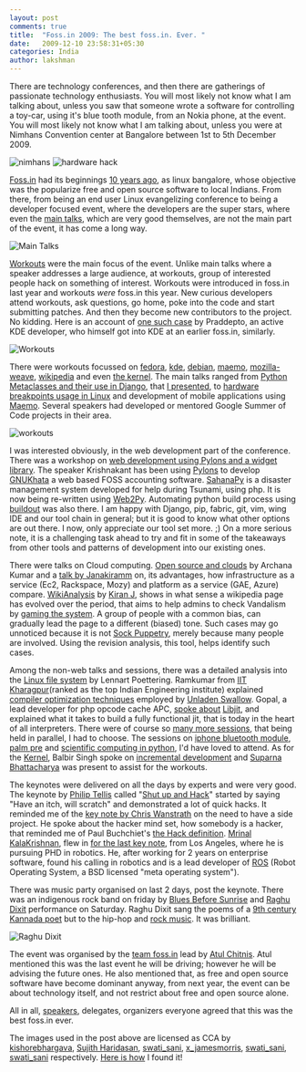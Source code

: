 ```yaml
---
layout: post
comments: true
title:  "Foss.in 2009: The best foss.in. Ever. "
date:   2009-12-10 23:58:31+05:30
categories: India
author: lakshman
---
```

There are technology conferences, and then there are gatherings of passionate technology enthusiasts. You will most likely not know what I am talking about, unless you saw that someone wrote a software for controlling a toy-car, using it's blue tooth module, from an Nokia phone, at the event. You will most likely not know what I am talking about, unless you were at Nimhans Convention center at Bangalore between 1st to 5th December 2009.

<img src="http://farm3.static.flickr.com/2507/4153869960_fcce742e42_m_d.jpg" alt="nimhans" />

<img src="http://farm5.static.flickr.com/4001/4160152863_014ee73c03_m_d.jpg" alt="hardware hack" />

[Foss.in](http://foss.in/) had its beginnings [10 years ago](http://en.wikipedia.org/wiki/FOSS.IN#History), as linux bangalore, whose objective was the popularize free and open source software to local Indians. From there, from being an end user Linux evangelizing conference to being a developer focused event, where the developers are the super stars, where even the [main talks](http://foss.in/2009/schedules/), which are very good themselves, are not the main part of the event, it has come a long way.

<img src="http://farm3.static.flickr.com/2665/4165131655_49ed8afcec_m_d.jpg" alt="Main Talks" />

[Workouts](http://foss.in/fossin2009/understanding-foss-in-the-workouts.html) were the main focus of the event. Unlike main talks where a speaker addresses a large audience, at workouts, group of interested people hack on something of interest. Workouts were introduced in foss.in last year and workouts _were_ foss.in this year. New curious developers attend workouts, ask questions, go home, poke into the code and start submitting patches. And then they become new contributors to the project. No kidding. Here is an account of [one such case](http://pradeepto.livejournal.com/18166.html) by Praddepto, an active KDE developer, who himself got into KDE at an earlier foss.in, similarly.

<img src="http://farm3.static.flickr.com/2551/4164906099_71d5f8d8eb_m_d.jpg" alt="Workouts" />

There were workouts focussed on [fedora](http://foss.in/2009/schedules/talkdetailspub.php?talkid=FEDORA), [kde](http://foss.in/2009/schedules/talkdetailspub.php?talkid=KDE), [debian](http://foss.in/2009/schedules/talkdetailspub.php?talkid=36), [maemo](http://foss.in/2009/schedules/talkdetailspub.php?talkid=MAEMO), [mozilla-weave](http://foss.in/2009/schedules/talkdetailspub.php?talkid=8), [wikipedia](http://foss.in/2009/schedules/talkdetailspub.php?talkid=40) and even [the kernel](http://foss.in/2009/schedules/talkdetailspub.php?talkid=34). The main talks ranged from [Python Metaclasses and their use in Django](http://foss.in/2009/schedules/talkdetailspub.php?talkid=44), that [I presented](http://www.agiliq.com/blog/2009/12/python-metaclasses-and-how-django-uses-them/), to [hardware breakpoints usage in Linux](http://foss.in/2009/schedules/talkdetailspub.php?talkid=60) and development of mobile applications using [Maemo](http://foss.in/2009/schedules/talkdetailspub.php?talkid=5). Several speakers had developed or mentored Google Summer of Code projects in their area.

<img src="http://farm3.static.flickr.com/2804/4165892330_43dfb73d7b_m_d.jpg" alt="workouts" />

I was interested obviously, in the web development part of the conference. There was a workshop on [web development using Pylons and a widget library](http://foss.in/2009/schedules/talkdetailspub.php?talkid=41). The speaker Krishnakant has been using [Pylons](http://pylonshq.com/) to develop [GNUKhata](http://gnukhata.gnulinux.in/) a web based FOSS accounting software. [SahanaPy](http://www.sahanapy.org/) is a disaster management system developed for help during Tsunami, using php. It is now being re-written using [Web2Py](http://www.web2py.com/). Automating python build process using [buildout](http://www.web2py.com/) was also there. I am happy with Django, pip, fabric, git, vim, wing IDE and our tool chain in general; but it is good to know what other options are out there. I now, only appreciate our tool set more. ;) On a more serious note, it is a challenging task ahead to try and fit in some of the takeaways from other tools and patterns of development into our existing ones.

There were talks on Cloud computing. [Open source and clouds](http://foss.in/2009/schedules/talkdetailspub.php?talkid=11) by Archana Kumar and a [talk by Janakiramm](http://foss.in/2009/schedules/talkdetailspub.php?talkid=29) on, its advantages, how infrastructure as a service (Ec2, Rackspace, Mozy) and platform as a service (GAE, Azure) compare. [WikiAnalysis](http://code.google.com/p/wiki-analysis/) by [Kiran J](http://en.wikipedia.org/wiki/User:Jackerhack), shows in what sense a wikipedia page has evolved over the period, that aims to help admins to check Vandalism by [gaming the system](http://en.wikipedia.org/wiki/Wikipedia:GAME). A group of people with a common bias, can gradually lead the page to a different (biased) tone. Such cases may go unnoticed because it is not [Sock Puppetry](http://en.wikipedia.org/wiki/Wikipedia:SOCK), merely because many people are involved. Using the revision analysis, this tool, helps identify such cases.

Among the non-web talks and sessions, there was a detailed analysis into the [Linux file system](http://foss.in/2009/schedules/talkdetailspub.php?talkid=46) by Lennart Poettering. Ramkumar from [IIT Kharagpur](http://en.wikipedia.org/wiki/Indian_Institute_of_Technology_Kharagpur)(ranked as the top Indian Engineering institute) explained [compiler optimization techniques](http://foss.in/2009/schedules/talkdetailspub.php?talkid=68) employed by [Unladen Swallow](http://code.google.com/p/unladen-swallow/). Gopal, a lead developer for php opcode cache APC, [spoke about](http://foss.in/2009/schedules/talkdetailspub.php?talkid=23) [Libjit](http://freshmeat.net/projects/libjit/), and explained what it takes to build a fully functional jit, that is today in the heart of all interpreters. There were of course so [many more sessions](http://foss.in/2009/schedules/), that being held in parallel, I had to choose. The sessions on [iphone bluetooth module](http://foss.in/2009/schedules/talkdetailspub.php?talkid=86), [palm pre](http://foss.in/2009/schedules/talkdetailspub.php?talkid=80) and [scientific computing in python](http://foss.in/2009/schedules/talkdetailspub.php?talkid=48), I'd have loved to attend. As for the [Kernel](http://lwn.net/Articles/248891/), Balbir Singh spoke on [incremental development](http://foss.in/2009/schedules/talkdetailspub.php?talkid=15) and [Suparna Bhattacharya](http://en.wikipedia.org/wiki/User:Peter_Ellis/Suparna_Bhattacharya) was present to assist for the workouts.

The keynotes were delivered on all the days by experts and were very good. The keynote by [Philip Tellis](http://bluesmoon.livejournal.com/) called "[Shut up and Hack](http://foss.in/2009/schedules/talkdetailspub.php?talkid=55)" started by saying "Have an itch, will scratch" and demonstrated a lot of quick hacks. It reminded me of the [key note by Chris Wanstrath](http://gist.github.com/6443) on the need to have a side project. He spoke about the hacker mind set, how somebody is a hacker, that reminded me of Paul Buchchiet's [the Hack definition](http://paulbuchheit.blogspot.com/2009/10/applied-philosophy-aka-hacking.html). [Mrinal KalaKrishnan](http://www-clmc.usc.edu/Main/MrinalKalakrishnan), flew in [for the last key note](http://foss.in/2009/schedules/talkdetailspub.php?talkid=52), from Los Angeles, where he is pursuing PHD in robotics. He, after working for 2 years on enterprise software, found his calling in robotics and is a lead developer of [ROS](http://en.wikipedia.org/wiki/ROS_(Robot_Operating_System)) (Robot Operating System, a BSD licensed "meta operating system").

There was music party organised on last 2 days, post the keynote. There was an indigenous rock band on friday by [Blues Before Sunrise](http://www.facebook.com/pages/Blues-Before-Sunrise/156177164004) and [Raghu Dixit](http://raghudixit.com/) performance on Saturday. Raghu Dixit sang the poems of a [9th century Kannada poet](http://en.wikipedia.org/wiki/Shishunala_Sharif) but to the hip-hop and [rock music](http://en.wikipedia.org/wiki/Enter_Sandman). It was brilliant.

<img src="http://farm3.static.flickr.com/2794/4165146115_6e45bef160_m_d.jpg" alt="Raghu Dixit" />

The event was organised by the [team foss.in](http://foss.in/about/team) lead by [Atul Chitnis](http://en.wikipedia.org/wiki/Atul_Chitnis). Atul mentioned this was the last event he will be driving; however he will be advising the future ones. He also mentioned that, as free and open source software have become dominant anyway, from next year, the event can be about technology itself, and not restrict about free and open source alone.

All in all, [speakers](http://blog.namei.org/2009/12/09/foss-in2009-great-conference-or-greatest-conference/), delegates, organizers everyone agreed that this was the best foss.in ever.

The images used in the post above are licensed as CCA by [kishorebhargava](http://www.flickr.com/photos/kbhargava/4153869960/), [Sujith Haridasan](http://www.flickr.com/photos/sujith-h/4160152863/), [swati_sani](http://www.flickr.com/photos/swatisani/4165131655/), [x_jamesmorris](http://www.flickr.com/photos/x_jamesmorris/4164906099/), [swati_sani](http://www.flickr.com/photos/swatisani/4165892330/), [swati_sani](http://www.flickr.com/photos/swatisani/4165146115/) respectively. [Here is how](http://gist.github.com/254066) I found it!


